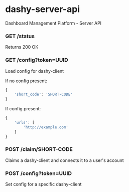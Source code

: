 dashy-server-api
================
Dashboard Management Platform - Server API

### GET /status
Returns 200 OK

### GET /config?token=UUID
Load config for dashy-client

If no config present:
```js
{
    'short_code': 'SHORT-CODE'
}
```

If config present:
```js
{
    'urls': [
        'http://example.com'
    ]
}
```

### POST /claim/SHORT-CODE
Claims a dashy-client and connects it to a user's account
    
### POST /config?token=UUID
Set config for a specific dashy-client
